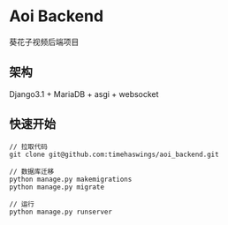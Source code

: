 # Aoi Backend
葵花子视频后端项目

## 架构
Django3.1 + MariaDB + asgi + websocket



## 快速开始

```
// 拉取代码
git clone git@github.com:timehaswings/aoi_backend.git

// 数据库迁移
python manage.py makemigrations
python manage.py migrate

// 运行
python manage.py runserver
```

